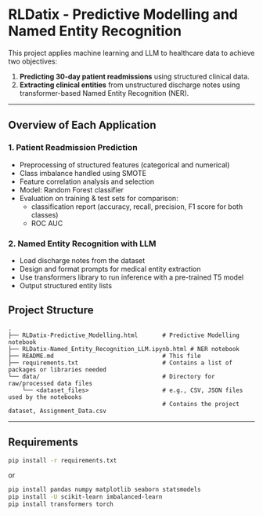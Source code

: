 # RLDatix - Predictive Modelling and Named Entity Recognition

This project applies machine learning and LLM to healthcare data to achieve two objectives:

1. **Predicting 30-day patient readmissions** using structured clinical data.
2. **Extracting clinical entities** from unstructured discharge notes using transformer-based Named Entity Recognition (NER).

---
## Overview of Each Application

### 1\. Patient Readmission Prediction
- Preprocessing of structured features (categorical and numerical)
- Class imbalance handled using SMOTE
- Feature correlation analysis and selection
- Model: Random Forest classifier
- Evaluation on training & test sets for comparison:
    - classification report (accuracy, recall, precision, F1 score for both classes)
    - ROC AUC

### 2\. Named Entity Recognition with LLM
- Load discharge notes from the dataset
- Design and format prompts for medical entity extraction
- Use transformers library to run inference with a pre-trained T5 model
- Output structured entity lists

## Project Structure

```
.
├── RLDatix-Predictive_Modelling.html       # Predictive Modelling notebook
├── RLDatix-Named_Entity_Recognition_LLM.ipynb.html # NER notebook
├── README.md                               # This file
├── requirements.txt                        # Contains a list of packages or libraries needed   
└── data/                                   # Directory for raw/processed data files
    └── <dataset_files>                     # e.g., CSV, JSON files used by the notebooks
                                            # Contains the project dataset, Assignment_Data.csv 
```

---

## Requirements

```bash
pip install -r requirements.txt
```
or


```bash
pip install pandas numpy matplotlib seaborn statsmodels
pip install -U scikit-learn imbalanced-learn
pip install transformers torch

